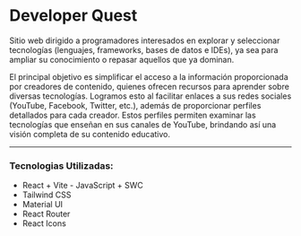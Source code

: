 <h1>Developer Quest</h1>
<p>Sitio web dirigido a programadores interesados en explorar y seleccionar tecnologías (lenguajes, frameworks, bases de datos e IDEs), ya sea para ampliar su conocimiento o repasar aquellos que ya dominan.

El principal objetivo es simplificar el acceso a la información proporcionada por creadores de contenido, quienes ofrecen recursos para aprender sobre diversas tecnologías. Logramos esto al facilitar enlaces a sus redes sociales (YouTube, Facebook, Twitter, etc.), además de proporcionar perfiles detallados para cada creador. Estos perfiles permiten examinar las tecnologías que enseñan en sus canales de YouTube, brindando así una visión completa de su contenido educativo.</p>

<hr/>
<h3>Tecnologias Utilizadas:</h3>

- React + Vite - JavaScript + SWC
- Tailwind CSS
- Material UI
- React Router
- React Icons
